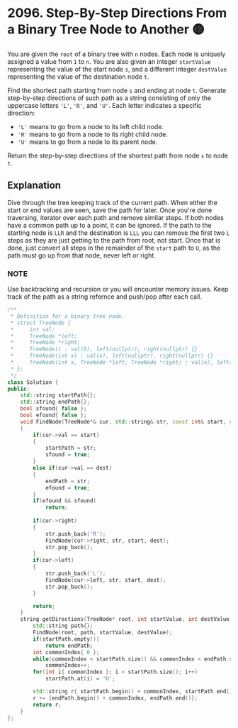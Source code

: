 # 2096. Step-By-Step Directions From a Binary Tree Node to Another 🟡

You are given the `root` of a binary tree with `n` nodes. Each node is uniquely assigned a value from `1` to `n`. You are also given an integer `startValue` representing the value of the start node `s`, and a different integer `destValue` representing the value of the destination node `t`.

Find the shortest path starting from node `s` and ending at node `t`. Generate step-by-step directions of such path as a string consisting of only the uppercase letters `'L'`, `'R'`, and `'U'`. Each letter indicates a specific direction:

 - `'L'` means to go from a node to its left child node.
 - `'R'` means to go from a node to its right child node.
 - `'U'` means to go from a node to its parent node.

Return the step-by-step directions of the shortest path from node `s` to node `t`.

## Explanation

Dive through the tree keeping track of the current path. When either the start or end values are seen, save the path for later. Once you're done traversing, iterator over each path and remove similar steps. If both nodes have a common path up to a point, it can be ignored. If the path to the starting node is `LLR` and the destination is `LLL` you can remove the first two `L` steps as they are just getting to the path from root, not start. Once that is done, just convert all steps in the remainder of the `start` path to `U`, as the path must go up from that node, never left or right.

### NOTE

Use backtracking and recursion or you will encounter memory issues. Keep track of the path as a string refernce and push/pop after each call.

```cpp
/**
 * Definition for a binary tree node.
 * struct TreeNode {
 *     int val;
 *     TreeNode *left;
 *     TreeNode *right;
 *     TreeNode() : val(0), left(nullptr), right(nullptr) {}
 *     TreeNode(int x) : val(x), left(nullptr), right(nullptr) {}
 *     TreeNode(int x, TreeNode *left, TreeNode *right) : val(x), left(left), right(right) {}
 * };
 */
class Solution {
public:
    std::string startPath{};
    std::string endPath{};
    bool sfound{ false };
    bool efound{ false };
    void FindNode(TreeNode*& cur, std::string& str, const int& start, const int& dest)
    {
        if(cur->val == start)
        {
            startPath = str;
            sfound = true;
        }
        else if(cur->val == dest)
        {
            endPath = str;
            efound = true;
        }
        if(efound && sfound)
            return;
        
        if(cur->right)
        {
            str.push_back('R');
            FindNode(cur->right, str, start, dest);
            str.pop_back();
        }
        if(cur->left)
        {
            str.push_back('L');
            FindNode(cur->left, str, start, dest);
            str.pop_back();
        }

        return;
    }
    string getDirections(TreeNode* root, int startValue, int destValue) {
        std::string path{};
        FindNode(root, path, startValue, destValue);
        if(startPath.empty())
            return endPath;
        int commonIndex{ 0 };
        while(commonIndex < startPath.size() && commonIndex < endPath.size() && (startPath.at(commonIndex) == endPath.at(commonIndex)))
            commonIndex++;
        for(int i{ commonIndex }; i < startPath.size(); i++)
            startPath.at(i) = 'U';

        std::string r{ startPath.begin() + commonIndex, startPath.end() };
        r += {endPath.begin() + commonIndex, endPath.end()};
        return r;
    }
};
```